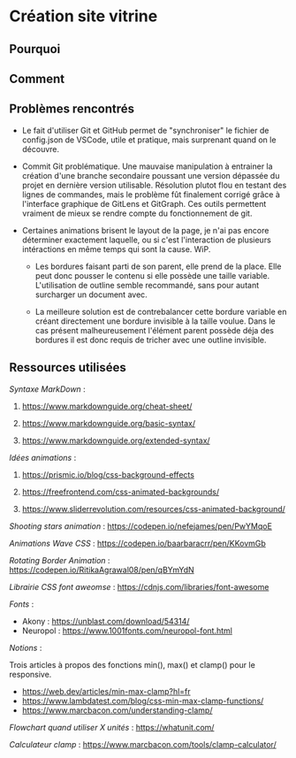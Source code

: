# Création site vitrine

## Pourquoi

## Comment

## Problèmes rencontrés

- Le fait d'utiliser Git et GitHub permet de "synchroniser" le fichier de config.json de VSCode, utile et pratique, mais surprenant quand on le découvre.

- Commit Git problématique. Une mauvaise manipulation à entrainer la création d'une branche secondaire poussant une version dépassée du projet en dernière version utilisable. Résolution plutot flou en testant des lignes de commandes, mais le problème fût finalement corrigé grâce à l'interface graphique de GitLens et GitGraph. Ces outils permettent vraiment de mieux se rendre compte du fonctionnement de git.

- Certaines animations brisent le layout de la page, je n'ai pas encore déterminer exactement laquelle, ou si c'est l'interaction de plusieurs intéractions en même temps qui sont la cause. WiP.

    - Les bordures faisant parti de son parent, elle prend de la place. Elle peut donc pousser le contenu si elle possède une taille variable. L'utilisation de outline semble recommandé, sans pour autant surcharger un document avec.

    - La meilleure solution est de contrebalancer cette bordure variable en créant directement une bordure invisible à la taille voulue. Dans le cas présent malheureusement l'élément parent possède déja des bordures il est donc requis de tricher avec une outline invisible.

## Ressources utilisées

*Syntaxe MarkDown* :

1. <https://www.markdownguide.org/cheat-sheet/>

2. <https://www.markdownguide.org/basic-syntax/>

3. <https://www.markdownguide.org/extended-syntax/>

*Idées animations* :

1. <https://prismic.io/blog/css-background-effects>

2. <https://freefrontend.com/css-animated-backgrounds/>

3. <https://www.sliderrevolution.com/resources/css-animated-background/>

*Shooting stars animation* : <https://codepen.io/nefejames/pen/PwYMqoE>

*Animations Wave CSS* : <https://codepen.io/baarbaracrr/pen/KKovmGb>

*Rotating Border Animation* : <https://codepen.io/RitikaAgrawal08/pen/qBYmYdN>

*Librairie CSS font aweomse* : <https://cdnjs.com/libraries/font-awesome>

*Fonts* :

- Akony : <https://unblast.com/download/54314/>
- Neuropol : <https://www.1001fonts.com/neuropol-font.html>

*Notions* :

Trois articles à propos des fonctions min(), max() et clamp() pour le responsive.

- <https://web.dev/articles/min-max-clamp?hl=fr>
- <https://www.lambdatest.com/blog/css-min-max-clamp-functions/>
- <https://www.marcbacon.com/understanding-clamp/>

*Flowchart quand utiliser X unités* : <https://whatunit.com/>

*Calculateur clamp* : <https://www.marcbacon.com/tools/clamp-calculator/>
